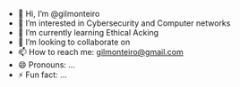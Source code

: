 - 👋 Hi, I’m @gilmonteiro
- 👀 I’m interested in Cybersecurity and Computer networks
- 🌱 I’m currently learning Ethical Acking
- 💞️ I’m looking to collaborate on 
- 📫 How to reach me: gilmonteiro@gmail.com
- 😄 Pronouns: ...
- ⚡ Fun fact: ...

<!---
gilmonteiro/gilmonteiro is a ✨ special ✨ repository because its `README.md` (this file) appears on your GitHub profile.
You can click the Preview link to take a look at your changes.
--->
